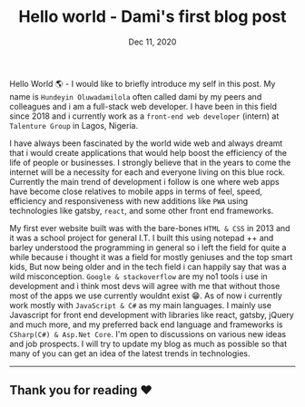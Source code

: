 ﻿---
title: Hello world - Dami's first blog post
date: Dec 11, 2020
tags: [blogging, javascript, CSharp, Web dev]
cover: ./helloworld.png
excerpt: About me, my passion, my beliefs and who i am as a web developer trying to find himself in this crazy world. 
---

Hello World 🌎 - I would like to briefly introduce my self in this post. My name is `Hundeyin Oluwadamilola` often called dami by my peers and colleagues and i am a full-stack web developer. I have been in this field since 2018 and i currently work as a `front-end web developer` (intern) at `Talenture Group` in Lagos, Nigeria.

I have always been fascinated by the world wide web and always dreamt that i would create applications that would help boost the efficiency of the life of people or businesses. I strongly believe that in the years to come the internet will be a necessity for each and everyone living on this blue rock. Currently the main trend of development i follow is one where web apps have become close relatives to mobile apps in terms of feel, speed, efficiency and responsiveness with new additions like `PWA` using technologies like gatsby, `react`, and some other front end frameworks.

My first ever website built was with the bare-bones `HTML & CSS` in 2013 and it was a school project for general I.T. I built this using notepad ++ and barley understood the programming in general so i left the field for quite a while because i thought it was a field for mostly geniuses and the top smart kids, But now being older and in the tech field i can happily say that was a wild misconception. `Google & stackoverflow` are my no1 tools i use in development and i think most devs will agree with me that without those most of the apps we use currently wouldnt exist 😁. As of now i currently work mostly with `JavaScript & C#` as my main languages. I mainly use Javascript for front end development with libraries like react, gatsby, jQuery and much more, and my preferred back end language and frameworks is `CSharp(C#) & Asp.Net Core`. I'm open to discussions on various new ideas and job prospects. I will try to update my blog as much as possible so that many of you can get an idea of the latest trends in technologies.

---
Thank you for reading ❤
---

